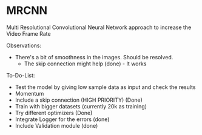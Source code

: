 # MRCNN
Multi Resolutional Convolutional Neural Network approach to increase the Video Frame Rate

Observations:
- There's a bit of smoothness in the images. Should be resolved.
  - The skip connection might help (done) - It works

To-Do-List:
- Test the model by giving low sample data as input and check the results
- Momentum
- Include a skip connection (HIGH PRIORITY) (Done)
- Train with bigger datasets (currently 20k as training)
- Try different optimizers (Done)
- Integrate Logger for the errors (done)
- Include Validation module (done)
